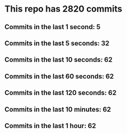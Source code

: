 # This repo has 2820 commits

## Commits in the last 1 second: 5
## Commits in the last 5 seconds: 32
## Commits in the last 10 seconds: 62
## Commits in the last 60 seconds: 62
## Commits in the last 120 seconds: 62
## Commits in the last 10 minutes: 62
## Commits in the last 1 hour: 62
